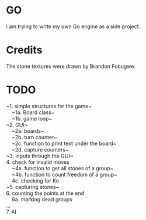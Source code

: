 # GO

I am trying to write my own Go engine as a side project.


# Credits
The stone textures were drawn by Brandon Fobugwe.

# TODO
~1. simple structures for the game~\
    &nbsp;&nbsp;&nbsp;&nbsp;~1a. Board class~\
    &nbsp;&nbsp;&nbsp;&nbsp;~1b. game loop~\
~2. GUI~\
    &nbsp;&nbsp;&nbsp;&nbsp;~2a. boards~\
    &nbsp;&nbsp;&nbsp;&nbsp;~2b. turn counter~\
    &nbsp;&nbsp;&nbsp;&nbsp;~2c. function to print text under the board~\
    &nbsp;&nbsp;&nbsp;&nbsp;~2d. capture counters~\
~3. inputs through the GUI~\
4. check for invalid moves\
    &nbsp;&nbsp;&nbsp;&nbsp;~4a. function to get all stones of a group~\
    &nbsp;&nbsp;&nbsp;&nbsp;~4b. function to count freedom of a group~\
    &nbsp;&nbsp;&nbsp;&nbsp;4c. checking for Ko\
~5. capturing stones~\
6. counting the points at the end\
    &nbsp;&nbsp;&nbsp;&nbsp;6a. marking dead groups\
...\
7. AI
